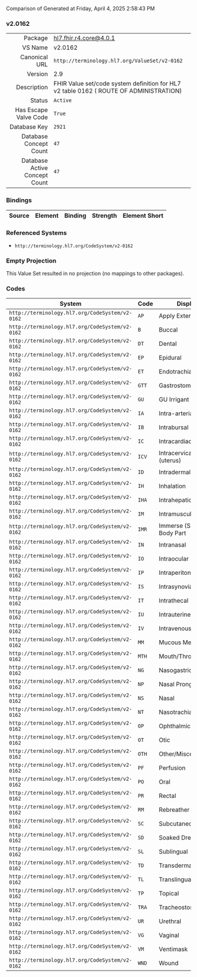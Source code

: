 Comparison of 
Generated at Friday, April 4, 2025 2:58:43 PM

### v2.0162

|      |     |
| ---: | --- |
| Package | hl7.fhir.r4.core@4.0.1 |
| VS Name | v2.0162 |
| Canonical URL | `http://terminology.hl7.org/ValueSet/v2-0162` |
| Version | 2.9 |
| Description | FHIR Value set/code system definition for HL7 v2 table 0162 ( ROUTE OF ADMINISTRATION) |
| Status | `Active` |
| Has Escape Valve Code | `True` |
| Database Key | `2921` |
| Database Concept Count | `47` |
| Database Active Concept Count | `47` |
### Bindings

| Source | Element | Binding | Strength | Element Short |
| ------ | ------- | ------- | -------- | ------------- |

### Referenced Systems

* `http://terminology.hl7.org/CodeSystem/v2-0162`
### Empty Projection

This Value Set resulted in no projection (no mappings to other packages).

### Codes

| System | Code | Display |
| ------ | ---- | ------- |
| `http://terminology.hl7.org/CodeSystem/v2-0162` | `AP` | Apply Externally |
| `http://terminology.hl7.org/CodeSystem/v2-0162` | `B` | Buccal |
| `http://terminology.hl7.org/CodeSystem/v2-0162` | `DT` | Dental |
| `http://terminology.hl7.org/CodeSystem/v2-0162` | `EP` | Epidural |
| `http://terminology.hl7.org/CodeSystem/v2-0162` | `ET` | Endotrachial Tube |
| `http://terminology.hl7.org/CodeSystem/v2-0162` | `GTT` | Gastrostomy Tube |
| `http://terminology.hl7.org/CodeSystem/v2-0162` | `GU` | GU Irrigant |
| `http://terminology.hl7.org/CodeSystem/v2-0162` | `IA` | Intra-arterial |
| `http://terminology.hl7.org/CodeSystem/v2-0162` | `IB` | Intrabursal |
| `http://terminology.hl7.org/CodeSystem/v2-0162` | `IC` | Intracardiac |
| `http://terminology.hl7.org/CodeSystem/v2-0162` | `ICV` | Intracervical (uterus) |
| `http://terminology.hl7.org/CodeSystem/v2-0162` | `ID` | Intradermal |
| `http://terminology.hl7.org/CodeSystem/v2-0162` | `IH` | Inhalation |
| `http://terminology.hl7.org/CodeSystem/v2-0162` | `IHA` | Intrahepatic Artery |
| `http://terminology.hl7.org/CodeSystem/v2-0162` | `IM` | Intramuscular |
| `http://terminology.hl7.org/CodeSystem/v2-0162` | `IMR` | Immerse (Soak) Body Part |
| `http://terminology.hl7.org/CodeSystem/v2-0162` | `IN` | Intranasal |
| `http://terminology.hl7.org/CodeSystem/v2-0162` | `IO` | Intraocular |
| `http://terminology.hl7.org/CodeSystem/v2-0162` | `IP` | Intraperitoneal |
| `http://terminology.hl7.org/CodeSystem/v2-0162` | `IS` | Intrasynovial |
| `http://terminology.hl7.org/CodeSystem/v2-0162` | `IT` | Intrathecal |
| `http://terminology.hl7.org/CodeSystem/v2-0162` | `IU` | Intrauterine |
| `http://terminology.hl7.org/CodeSystem/v2-0162` | `IV` | Intravenous |
| `http://terminology.hl7.org/CodeSystem/v2-0162` | `MM` | Mucous Membrane |
| `http://terminology.hl7.org/CodeSystem/v2-0162` | `MTH` | Mouth/Throat |
| `http://terminology.hl7.org/CodeSystem/v2-0162` | `NG` | Nasogastric |
| `http://terminology.hl7.org/CodeSystem/v2-0162` | `NP` | Nasal Prongs |
| `http://terminology.hl7.org/CodeSystem/v2-0162` | `NS` | Nasal |
| `http://terminology.hl7.org/CodeSystem/v2-0162` | `NT` | Nasotrachial Tube |
| `http://terminology.hl7.org/CodeSystem/v2-0162` | `OP` | Ophthalmic |
| `http://terminology.hl7.org/CodeSystem/v2-0162` | `OT` | Otic |
| `http://terminology.hl7.org/CodeSystem/v2-0162` | `OTH` | Other/Miscellaneous |
| `http://terminology.hl7.org/CodeSystem/v2-0162` | `PF` | Perfusion |
| `http://terminology.hl7.org/CodeSystem/v2-0162` | `PO` | Oral |
| `http://terminology.hl7.org/CodeSystem/v2-0162` | `PR` | Rectal |
| `http://terminology.hl7.org/CodeSystem/v2-0162` | `RM` | Rebreather Mask |
| `http://terminology.hl7.org/CodeSystem/v2-0162` | `SC` | Subcutaneous |
| `http://terminology.hl7.org/CodeSystem/v2-0162` | `SD` | Soaked Dressing |
| `http://terminology.hl7.org/CodeSystem/v2-0162` | `SL` | Sublingual |
| `http://terminology.hl7.org/CodeSystem/v2-0162` | `TD` | Transdermal |
| `http://terminology.hl7.org/CodeSystem/v2-0162` | `TL` | Translingual |
| `http://terminology.hl7.org/CodeSystem/v2-0162` | `TP` | Topical |
| `http://terminology.hl7.org/CodeSystem/v2-0162` | `TRA` | Tracheostomy |
| `http://terminology.hl7.org/CodeSystem/v2-0162` | `UR` | Urethral |
| `http://terminology.hl7.org/CodeSystem/v2-0162` | `VG` | Vaginal |
| `http://terminology.hl7.org/CodeSystem/v2-0162` | `VM` | Ventimask |
| `http://terminology.hl7.org/CodeSystem/v2-0162` | `WND` | Wound |
